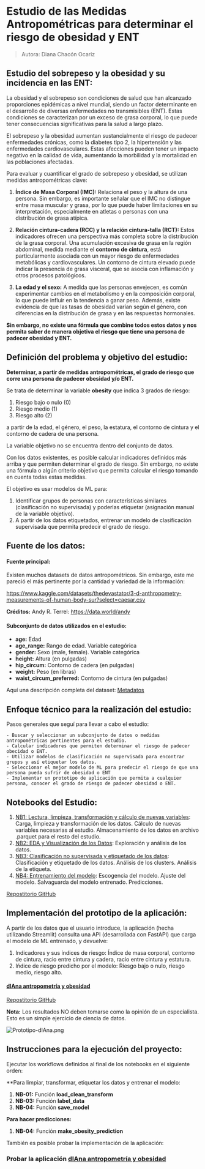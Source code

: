# Estudio de las Medidas Antropométricas para determinar el riesgo de obesidad y ENT

>Autora: Diana Chacón Ocariz


##  Estudio del sobrepeso y la obesidad y su incidencia en las ENT:

La obesidad y el sobrepeso son condiciones de salud que han alcanzado proporciones epidémicas a nivel mundial, siendo un factor determinante en el desarrollo de diversas enfermedades no transmisibles (ENT). Estas condiciones se caracterizan por un exceso de grasa corporal, lo que puede tener consecuencias significativas para la salud a largo plazo.

El sobrepeso y la obesidad aumentan sustancialmente el riesgo de padecer enfermedades crónicas, como la diabetes tipo 2, la hipertensión y las enfermedades cardiovasculares. Estas afecciones pueden tener un impacto negativo en la calidad de vida, aumentando la morbilidad y la mortalidad en las poblaciones afectadas.

Para evaluar y cuantificar el grado de sobrepeso y obesidad, se utilizan medidas antropométricas clave:

1. **Índice de Masa Corporal (IMC):** Relaciona el peso y la altura de una persona. Sin embargo, es importante señalar que el IMC no distingue entre masa muscular y grasa, por lo que puede haber limitaciones en su interpretación, especialmente en atletas o personas con una distribución de grasa atípica.

2. **Relación cintura-cadera (RCC) y la relación cintura-talla (RCT):** Estos indicadores ofrecen una perspectiva más completa sobre la distribución de la grasa corporal. Una acumulación excesiva de grasa en la región abdominal, medida mediante el **contorno de cintura**, está particularmente asociada con un mayor riesgo de enfermedades metabólicas y cardiovasculares. Un contorno de cintura elevado puede indicar la presencia de grasa visceral, que se asocia con inflamación y otros procesos patológicos.

3. **La edad y el sexo:** A medida que las personas envejecen, es común experimentar cambios en el metabolismo y en la composición corporal, lo que puede influir en la tendencia a ganar peso. Además, existe evidencia de que las tasas de obesidad varían según el género, con diferencias en la distribución de grasa y en las respuestas hormonales.

**Sin embargo, no existe una fórmula que combine todos estos datos y nos permita saber de manera objetiva el riesgo que tiene una persona de padecer obesidad y ENT.**

## Definición del problema y objetivo del estudio:

**Determinar, a partir de medidas antropométricas, el grado de riesgo que corre una persona de padecer obesidad y/o ENT.** 

Se trata de determinar la variable **obesity** que indica 3 grados de riesgo:

1. Riesgo bajo o nulo (0)
2. Riesgo medio (1)
3. Riesgo alto (2)

a partir de la edad, el género, el peso, la estatura, el contorno de cintura y el contorno de cadera de una persona.

La variable objetivo no se encuentra dentro del conjunto de datos. 

Con los datos existentes, es posible calcular indicadores definidos más arriba y que permiten determinar el grado de riesgo. Sin embargo, no existe una fórmula o algún criterio objetivo que permita calcular el riesgo tomando en cuenta todas estas medidas.

El objetivo es usar modelos de ML para:

1. Identificar grupos de personas con características similares (clasificación no supervisada) y poderlas etiquetar (asignación manual de la variable objetivo).
2. A partir de los datos etiquetados, entrenar un modelo de clasificación supervisada que permita predecir el grado de riesgo.
    
    
## Fuente de los datos:

#### Fuente principal:

Existen muchos datasets de datos antropométricos. Sin embargo, este me pareció el más pertinente por la cantidad y variedad de la información:

https://www.kaggle.com/datasets/thedevastator/3-d-anthropometry-measurements-of-human-body-sur?select=caesar.csv

**Créditos:** Andy R. Terrel: https://data.world/andy

#### Subconjunto de datos utilizados en el estudio:

- **age:**  Edad
- **age_range:**  Rango de edad. Variable categórica
- **gender:**  Sexo (male, female). Variable categórica
- **height:**  Altura (en pulgadas)
- **hip_circum:**  Contorno de cadera (en pulgadas)
- **weight:**  Peso (en libras)
- **waist_circum_preferred:**  Contorno de cintura (en pulgadas)

Aquí una descripción completa del dataset: [Metadatos](https://github.com/dchaconoca/antropometria-notebooks/blob/61f5aa8bf92dce0f3d48a3fd3853d57992d6ba90/notebooks/Metadatos.ipynb)

## Enfoque técnico para la realización del estudio:

Pasos generales que seguí para llevar a cabo el estudio:

    - Buscar y seleccionar un subconjunto de datos o medidas antropométricas pertinentes para el estudio.
    - Calcular indicadores que permiten determinar el riesgo de padecer obecidad o ENT.
    - Utilizar modelos de clasificación no supervisada para encontrar grupos y así etiquetar los datos.
    - Seleccionar el mejor modelo de ML para predecir el riesgo de que una persona pueda sufrir de obesidad o ENT
    - Implementar un prototipo de aplicación que permita a cualquier persona, conocer el grado de riesgo de padecer obesidad o ENT.


## Notebooks del Estudio:

1. [NB1: Lectura, limpieza, transformación y cálculo de nuevas variables](https://github.com/dchaconoca/antropometria-notebooks/blob/b002232e5f476a3536d7ead00225f1d376edc010/notebooks/01-obesity-load.ipynb): Carga, limpieza y transformación de los datos. Cálculo de nuevas variables necesarias al estudio. Almacenamiento de los datos en archivo .parquet para el resto del estudio.
1. [NB2: EDA y Visualización de los Datos](https://github.com/dchaconoca/antropometria-notebooks/blob/b002232e5f476a3536d7ead00225f1d376edc010/notebooks/02-obesity-eda.ipynb): Exploración y análisis de los datos.
1. [NB3: Clasificación no supervisada y etiquetado de los datos](https://github.com/dchaconoca/antropometria-notebooks/blob/b002232e5f476a3536d7ead00225f1d376edc010/notebooks/03-obesity-eda-clusters.ipynb): Clasificación y etiquetado de los datos. Análisis de los clusters. Análisis de la etiqueta.
1. [NB4: Entrenamiento del modelo](https://github.com/dchaconoca/antropometria-notebooks/blob/b002232e5f476a3536d7ead00225f1d376edc010/notebooks/04-obesity-train-model.ipynb): Escogencia del modelo. Ajuste del modelo. Salvaguarda del modelo entrenado. Predicciones.


[Repostitorio GitHub](https://github.com/dchaconoca/antropometria-notebooks.git)

## Implementación del prototipo de la aplicación:

A partir de los datos que el usuario introduce, la aplicación (hecha utilizando Streamlit) consulta una API (desarrollada con FastAPI) que carga el modelo de ML entrenado, y devuelve:

1. Indicadores y sus índices de riesgo: Índice de masa corporal, contorno de cintura, racio entre cintura y cadera, racio entre cintura y estatura.
2. Ińdice de riesgo predicho por el modelo: Riesgo bajo o nulo, riesgo medio, riesgo alto.

#### [dIAna antropometría y obesidad](https://diana-antropometria.streamlit.app/)

[Repostitorio GitHub](https://github.com/dchaconoca/antropometria-app)

**Nota:** Los resultados NO deben tomarse como la opinión de un especialista. Esto es un simple ejercicio de ciencia de datos.


![Prototipo-dIAna.png](attachment:Prototipo-dIAna.png)


## Instrucciones para la ejecución del proyecto:

Ejecutar los workflows definidos al final de los notebooks en el siguiente orden:

**Para limpiar, transformar, etiquetar los datos y entrenar el modelo:

1. **NB-01:** Función **load_clean_transform**
2. **NB-03:** Función **label_data**
3. **NB-04:** Función **save_model**

**Para hacer predicciones:**

1. **NB-04:** Función **make_obesity_prediction**

También es posible probar la implementación de la aplicación:

### Probar la aplicación [dIAna antropometría y obesidad](https://diana-antropometria.streamlit.app/)
    
